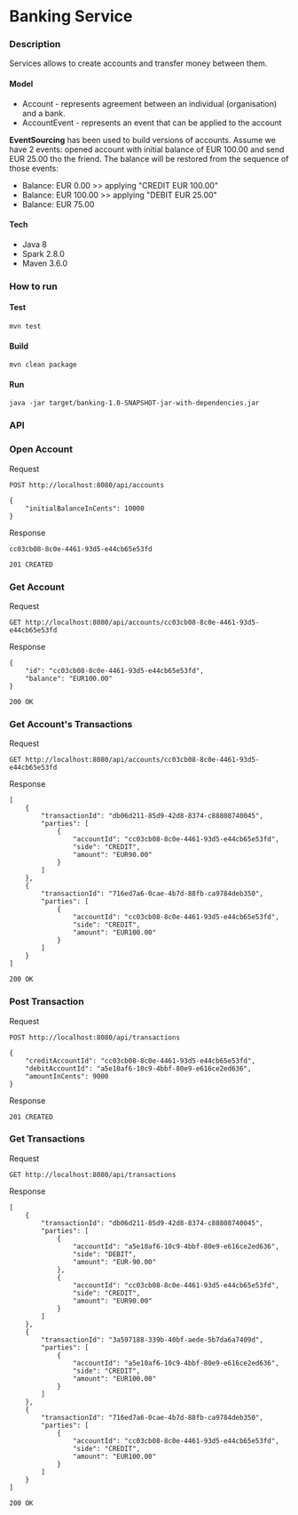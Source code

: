 # Banking Service

### Description
Services allows to create accounts and transfer money between them.

#### Model

* Account - represents agreement between an individual (organisation) and a bank.
* AccountEvent - represents an event that can be applied to the account

**EventSourcing** has been used to build versions of accounts. Assume we have 2 events: opened account with initial
balance of EUR 100.00 and send EUR 25.00 tho the friend. The balance will be restored from the sequence of those events:

* Balance: EUR 0.00 >> applying "CREDIT EUR 100.00"
* Balance: EUR 100.00 >> applying "DEBIT EUR 25.00"
* Balance: EUR 75.00

#### Tech

* Java 8
* Spark 2.8.0
* Maven 3.6.0

### How to run

#### Test
`mvn test`

#### Build
`mvn clean package`

#### Run
`java -jar target/banking-1.0-SNAPSHOT-jar-with-dependencies.jar`

### API

### Open Account
Request
```
POST http://localhost:8080/api/accounts

{
	"initialBalanceInCents": 10000
}
```
Response
```
cc03cb08-8c0e-4461-93d5-e44cb65e53fd

201 CREATED
```

### Get Account
Request
```
GET http://localhost:8080/api/accounts/cc03cb08-8c0e-4461-93d5-e44cb65e53fd
```
Response
```
{
    "id": "cc03cb08-8c0e-4461-93d5-e44cb65e53fd",
    "balance": "EUR100.00"
}

200 OK
```

### Get Account's Transactions
Request
```
GET http://localhost:8080/api/accounts/cc03cb08-8c0e-4461-93d5-e44cb65e53fd
```
Response
```
[
    {
        "transactionId": "db06d211-85d9-42d8-8374-c88808740045",
        "parties": [
            {
                "accountId": "cc03cb08-8c0e-4461-93d5-e44cb65e53fd",
                "side": "CREDIT",
                "amount": "EUR90.00"
            }
        ]
    },
    {
        "transactionId": "716ed7a6-0cae-4b7d-88fb-ca9784deb350",
        "parties": [
            {
                "accountId": "cc03cb08-8c0e-4461-93d5-e44cb65e53fd",
                "side": "CREDIT",
                "amount": "EUR100.00"
            }
        ]
    }
]

200 OK
```

### Post Transaction
Request
```
POST http://localhost:8080/api/transactions

{
	"creditAccountId": "cc03cb08-8c0e-4461-93d5-e44cb65e53fd",
	"debitAccountId": "a5e10af6-10c9-4bbf-80e9-e616ce2ed636",
	"amountInCents": 9000
}
```
Response
```
201 CREATED
```

### Get Transactions
Request
```
GET http://localhost:8080/api/transactions
```
Response
```
[
    {
        "transactionId": "db06d211-85d9-42d8-8374-c88808740045",
        "parties": [
            {
                "accountId": "a5e10af6-10c9-4bbf-80e9-e616ce2ed636",
                "side": "DEBIT",
                "amount": "EUR-90.00"
            },
            {
                "accountId": "cc03cb08-8c0e-4461-93d5-e44cb65e53fd",
                "side": "CREDIT",
                "amount": "EUR90.00"
            }
        ]
    },
    {
        "transactionId": "3a597188-339b-40bf-aede-5b7da6a7409d",
        "parties": [
            {
                "accountId": "a5e10af6-10c9-4bbf-80e9-e616ce2ed636",
                "side": "CREDIT",
                "amount": "EUR100.00"
            }
        ]
    },
    {
        "transactionId": "716ed7a6-0cae-4b7d-88fb-ca9784deb350",
        "parties": [
            {
                "accountId": "cc03cb08-8c0e-4461-93d5-e44cb65e53fd",
                "side": "CREDIT",
                "amount": "EUR100.00"
            }
        ]
    }
]

200 OK
```